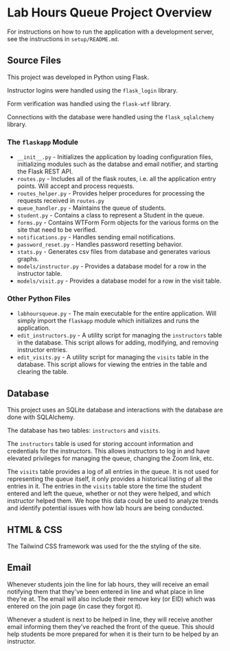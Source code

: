 # Lab Hours Queue Project Overview

For instructions on how to run the application with a development server, see the instructions in `setup/README.md`.

## Source Files

This project was developed in Python using Flask.

Instructor logins were handled using the `flask_login` library.

Form verification was handled using the `flask-wtf` library.

Connections with the database were handled using the `flask_sqlalchemy` library.

### The `flaskapp` Module

* `__init__.py` - Initializes the application by loading configuration files, initializing modules such as the databse and email notifier, and starting the Flask REST API.
* `routes.py` - Includes all of the flask routes, i.e. all the application entry points. Will accept and process requests.
* `routes_helper.py` - Provides helper procedures for processing the requests received in `routes.py`
* `queue_handler.py` - Maintains the queue of students.
* `student.py` - Contains a class to represent a Student in the queue.
* `forms.py` - Contains WTForm Form objects for the various forms on the site that need to be verified.
* `notifications.py` - Handles sending email notifications.
* `password_reset.py` - Handles password resetting behavior.
* `stats.py` - Generates csv files from database and generates various graphs.
* `models/instructor.py` - Provides a database model for a row in the instructor table.
* `models/visit.py` - Provides a database model for a row in the visit table.

### Other Python Files

* `labhoursqueue.py` - The main executable for the entire application. Will simply import the `flaskapp` module which initializes and runs the application.
* `edit_instructors.py` - A utility script for managing the `instructors` table in the database. This script allows for adding, modifying, and removing instructor entries.
* `edit_visits.py` - A utility script for managing the `visits` table in the database. This script allows for viewing the entries in the table and clearing the table.

## Database

This project uses an SQLite database and interactions with
the database are done with SQLAlchemy.

The database has two tables: `instructors` and `visits`.

The `instructors` table is used for storing account
information and credentials for the instructors.
This allows instructors to log in and have elevated
privileges for managing the queue, changing the Zoom link,
etc.

The `visits` table provides a log of all entries in the
queue. It is not used for representing the queue itself,
it only provides a historical listing of all the entries
in it. The entries in the `visits` table store the time
the student entered and left the queue, whether or not they
were helped, and which instructor helped them. We hope
this data could be used to analyze trends and identify
potential issues with how lab hours are being conducted.

## HTML & CSS

The Tailwind CSS framework was used for the the styling of
the site.

## Email

Whenever students join the line for lab hours, they will
receive an email notifying them that they've been entered
in line and what place in line they're at. The email will
also include their remove key (or EID) which was entered
on the join page (in case they forgot it).

Whenever a student is next to be helped in line, they will
receive another email informing them they've reached the
front of the queue. This should help students be more
prepared for when it is their turn to be helped by an
instructor.
